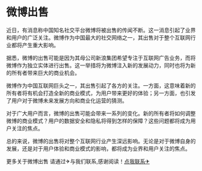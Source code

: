# 微博出售

近日，有消息称中国知名社交平台微博将被出售的传闻不断。这一消息引起了业界和用户的广泛关注。微博作为中国最大的社交网络之一，其出售对于整个互联网行业都将产生重大影响。

据悉，微博的出售可能是因为其母公司新浪集团希望专注于互联网广告业务，而将微博作为独立实体进行出售。这一举措将为微博注入新的发展动力，同时也将为新的所有者带来巨大的商业机会。

微博作为中国互联网巨头之一，其出售引起了各方的关注。一方面，这意味着新的所有者将有机会打造全新的商业模式，为用户带来更好的体验；另一方面，也引发了用户对于微博未来发展方向和商业化运营的猜测。

对于广大用户而言，微博的出售可能会带来一系列的变化。新的所有者将如何调整微博的商业模式？用户的数据安全和隐私将得到怎样的保障？这些问题都将成为用户关注的焦点。

总的来说，微博的出售将对整个互联网行业产生深远影响。无论是对于微博自身的发展，还是对于用户体验和商业模式的影响，都将成为业界和用户关注的焦点。

更多关于微博出售 请通过✈与我们联系,感谢阅读！[点我联系✈](https://u.k02.cc)